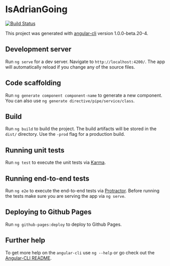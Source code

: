 # IsAdrianGoing

[![Build
Status](https://travis-ci.org/atscott/is-adrian-going.svg?branch=master)](https://travis-ci.org/atscott/is-adrian-going)

This project was generated with
[angular-cli](https://github.com/angular/angular-cli) version 1.0.0-beta.20-4.

## Development server

Run `ng serve` for a dev server. Navigate to `http://localhost:4200/`. The app
will automatically reload if you change any of the source files.

## Code scaffolding

Run `ng generate component component-name` to generate a new component. You can
also use `ng generate directive/pipe/service/class`.

## Build

Run `ng build` to build the project. The build artifacts will be stored in the
`dist/` directory. Use the `-prod` flag for a production build.

## Running unit tests

Run `ng test` to execute the unit tests via
[Karma](https://karma-runner.github.io).

## Running end-to-end tests

Run `ng e2e` to execute the end-to-end tests via
[Protractor](http://www.protractortest.org/). Before running the tests make sure
you are serving the app via `ng serve`.

## Deploying to Github Pages

Run `ng github-pages:deploy` to deploy to Github Pages.

## Further help

To get more help on the `angular-cli` use `ng --help` or go check out the
[Angular-CLI
README](https://github.com/angular/angular-cli/blob/master/README.md).
